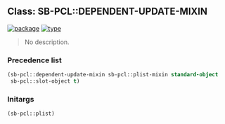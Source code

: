 ## Class: SB-PCL::DEPENDENT-UPDATE-MIXIN
[![package](https://img.shields.io/badge/Package-SB--PCL-5f9ea0.svg?style=social&colorA=999999)](../) [![type](https://img.shields.io/badge/Type-Class-5f9ea0.svg?style=social&colorA=999999)](../#class) 

> No description.

### Precedence list
```cl
(sb-pcl::dependent-update-mixin sb-pcl::plist-mixin standard-object
 sb-pcl::slot-object t)
```
### Initargs
```cl
(sb-pcl::plist)
```

